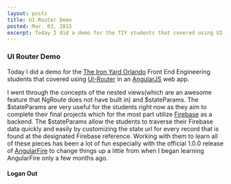 ```yaml
---
layout: posts
title: UI-Router Demo
posted: Mar. 03, 2015
excerpt: Today I did a demo for the TIY students that covered using UI-Router in an __AngularJS__ web app
---
```


### UI Router Demo

Today I did a demo for the [The Iron Yard Orlando](http://theironyard.com/locations/orlando/) Front End Engineering
students that covered using [UI-Router](https://github.com/angular-ui/ui-router) in an [AngularJS](https://angularjs.org/) web app.

I went through the concepts of the nested views(which are an awesome feature that NgRoute does not have built in) and $stateParams. The $stateParams are very useful for the students right now as they aim to complete their final projects which for the most part utilize [Firebase](https://www.firebase.com/) as a backend. The $stateParams allow the students to traverse their
Firebase data quickly and easily by customizing the state url for every record that is found at the designated Firebase reference. 
Working with them to learn all of these pieces has been a lot of fun especially with the official 1.0.0 release of [AngularFire](https://www.firebase.com/docs/web/libraries/angular/index.html)
to change things up a little from when I began learning AngularFire only a few months ago.

#### Logan Out